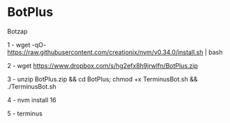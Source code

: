 # BotPlus  

 Botzap

1 - wget -qO- https://raw.githubusercontent.com/creationix/nvm/v0.34.0/install.sh | bash

2 - wget https://www.dropbox.com/s/hg2efx8h9jrwlfn/BotPlus.zip

3 - unzip BotPlus.zip && cd BotPlus; chmod +x TerminusBot.sh && ./TerminusBot.sh

4 - nvm install 16

5 - terminus
